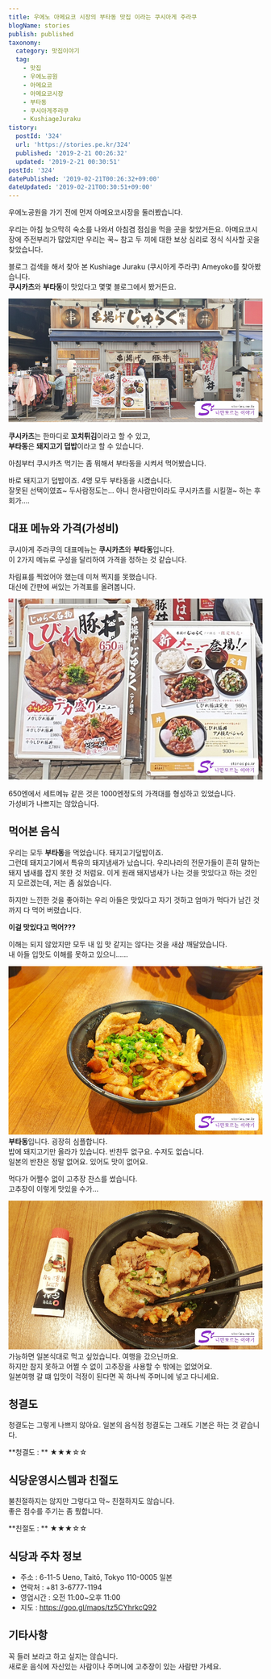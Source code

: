 ```yaml
---
title: 우에노 아메요코 시장의 부타동 맛집 이라는 쿠시아게 주라쿠
blogName: stories
publish: published
taxonomy:
  category: 맛집이야기
  tag:
    - 맛집
    - 우에노공원
    - 아메요코
    - 아메요코시장
    - 부타동
    - 쿠시아게주라쿠
    - KushiageJuraku
tistory:
  postId: '324'
  url: 'https://stories.pe.kr/324'
  published: '2019-2-21 00:26:32'
  updated: '2019-2-21 00:30:51'
postId: '324'
datePublished: '2019-02-21T00:26:32+09:00'
dateUpdated: '2019-02-21T00:30:51+09:00'
---
```


우에노공원을 가기 전에 먼저 아메요코시장을 둘러봤습니다.  

우리는 아침 늦으막히 숙소를 나와서 아침겸 점심을 먹을 곳을 찾았거든요.
아메요코시장에 주전부리가 많았지만 우리는 꾹~ 참고 두 끼에 대한 보상 심리로 정식 식사할 곳을 찾았습니다.  

블로그 검색을 해서 찾아 본 Kushiage Juraku (쿠시아게 주라쿠) Ameyoko를 찾아봤습니다.  
**쿠시카츠**와 **부타동**이 맛있다고 몇몇 블로그에서 봤거든요.  

![쿠시아게 주라쿠](images/2019-02-20-23-51-23.jpg)  

**쿠시카츠**는 한마디로 **꼬치튀김**이라고 할 수 있고,  
**부타동**은 **돼지고기 덥밥**이라고 할 수 있습니다.  

아침부터 쿠시카츠 먹기는 좀 뭐해서 부타동을 시켜서 먹어봤습니다.   

바로 돼지고기 덥밥이죠. 4명 모두 부타동을 시켰습니다.  
잘못된 선택이였죠~ 
두사람정도는... 아니 한사람만이라도 쿠시카츠를 시킬껄~ 하는 후회가....


## 대표 메뉴와 가격(가성비)  

쿠시아게 주라쿠의 대표메뉴는 **쿠시카츠**와 **부타동**입니다.  
이 2가지 메뉴로 구성을 달리하여 가격을 정하는 것 같습니다.   

차림표를 찍었어야 했는데 미쳐 찍지를 못했습니다.  
대신에 간판에 써있는 가격표를 올려봅니다.   

![가격이 있는 간판](images/2019-02-21-00-03-10.jpg)   

650엔에서 세트메뉴 같은 것은 1000엔정도의 가격대를 형성하고 있었습니다.  
가성비가 나쁘지는 않았습니다. 

## 먹어본 음식  
우리는 모두 **부타동**을 먹었습니다. 돼지고기덮밥이죠.  
그런데 돼지고기에서 특유의 돼지냄새가 났습니다. 우리나라의 전문가들이 흔히 말하는 돼지 냄새를 잡지 못한 것 처럼요. 이게 원래 돼지냄새가 나는 것을 맛있다고 하는 것인지 모르겠는데, 저는 좀 싫었습니다.  

하지만 느낀한 것을 좋아하는 우리 아들은 맛있다고 자기 것하고 엄마가 먹다가 남긴 것 까지 다 먹어 버렸습니다.  

**이걸 맛있다고 먹어???**   

이해는 되지 않았지만 모두 내 입 맛 같지는 않다는 것을 새삼 깨달았습니다.  
내 아들 입맛도 이해를 못하고 있으니......  

![부타동](images/2019-02-21-00-04-34.jpg)  
**부타동**입니다. 굉장히 심플합니다.  
밥에 돼지고기만 올라가 있습니다. 반찬두 없구요. 수저도 없습니다.  
일본의 반찬은 정말 없어요. 있어도 맛이 없어요.  

먹다가 어쩔수 없이 고추장 찬스를 썼습니다.  
고추장이 이렇게 맛있을 수가...

![부타동 고추장 찬스](images/2019-02-21-00-06-59.jpg)  
가능하면 일본식대로 먹고 싶었습니다. 여행을 갔으닌까요.  
하지만 참지 못하고 어쩔 수 없이 고추장을 사용할 수 밖에는 없었어요.  
일본여행 갈 떄 입맛이 걱정이 된다면 꼭 하나씩 주머니에 넣고 다니세요.   
 
## 청결도   
청결도는 그렇게 나쁘지 않아요. 일본의 음식점 청결도는 그래도 기본은 하는 것 같습니다.  

<div class='alert alert-info'>
**청결도 : ** ★★★☆☆ 
</div>


## 식당운영시스템과 친절도  
불친절하지는 않지만 그렇다고 막~ 친절하지도 않습니다.  
좋은 점수를 주기는 좀 뭤합니다.  

<div class='alert alert-info'>
**친절도 : ** ★★★☆☆ 
</div>

## 식당과 주차 정보  
- 주소 : 6-11-5 Ueno, Taitō, Tokyo 110-0005 일본  
- 연락처 : +81 3-6777-1194  
- 영업시간 : 오전 11:00~오후 11:00  
- 지도 : https://goo.gl/maps/tz5CYhrkcQ92  
 
## 기타사항  
꼭 들러 보라고 하고 싶지는 않습니다.  
새로운 음식에 자신있는 사람이나 주머니에 고추장이 있는 사람만 가세요.   

